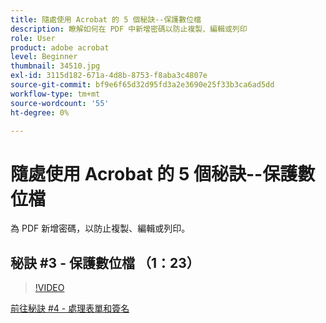 ```yaml
---
title: 隨處使用 Acrobat 的 5 個秘訣--保護數位檔
description: 瞭解如何在 PDF 中新增密碼以防止複製、編輯或列印
role: User
product: adobe acrobat
level: Beginner
thumbnail: 34510.jpg
exl-id: 3115d182-671a-4d8b-8753-f8aba3c4807e
source-git-commit: bf9e6f65d32d95fd3a2e3690e25f33b3ca6ad5dd
workflow-type: tm+mt
source-wordcount: '55'
ht-degree: 0%

---
```


# 隨處使用 Acrobat 的 5 個秘訣--保護數位檔

為 PDF 新增密碼，以防止複製、編輯或列印。

## 秘訣 #3 - 保護數位檔 （1：23）

>[!VIDEO](https://video.tv.adobe.com/v/34510?hidetitle=true)

[前往秘訣 #4 - 處理表單和簽名](work-with-forms-and-signatures.md)